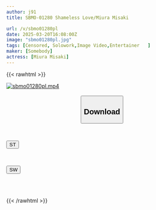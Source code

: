 ```yaml
---
author: j91
title: SBMO-01280 Shameless Love/Miura Misaki

url: /v/sbmo01280pl
date: 2025-03-20T16:08:00Z
image: "sbmo01280pl.jpg"
tags: [Censored, Solowork,Image Video,Entertainer	]
maker: [Somebody]
actress: [Miura Misaki]
---
```



{{< rawhtml >}}

<div class="video" data-videoid="ZalMzO94r4cqAeW">
    <a href="javascript:;">
        <img src="/v/sbmo01280pl/sbmo01280pl.jpg" width="WIDTH" height="HEIGHT" alt="sbmo01280pl.mp4" loading="lazy">
    </a>
</div>

<script type="text/javascript" src="https://j91.asia/asset/on-demand-st.js"></script>

<br>
  <link rel="stylesheet" href="https://j91.asia/asset/bs5.css">
  
  <center>
  <button class="btn btn-primary" type="button" data-bs-toggle="collapse" data-bs-target=".multi-collapse" aria-expanded="false" aria-controls="multiCollapseExample1 multiCollapseExample2"><h2>Download</h2></button></center>
</p>
<div class="row">
  <div class="col">
    <div class="collapse multi-collapse" id="multiCollapseExample1">
      <div class="card card-body">
	      	      <br>
<div class="buttons">  
<p><a href="/v/sbmo01280pl/st.html" target="_blank"><button class="btn-hover color-3"><i class="fa fa-download"></i> ST</button></a></p></div>
    </div>
  </div>
</div>
  <div class="col">
    <div class="collapse multi-collapse" id="multiCollapseExample2">
      <div class="card card-body">
	      <br>
<div class="buttons">
<p><a href="/v/sbmo01280pl/sw.html" target="_blank"><button class="btn-hover color-2"><i class="fa fa-download"></i> SW</button></a></p></div>
<br><br>
      </div>
    </div>
  </div>
</div>

{{< /rawhtml >}}